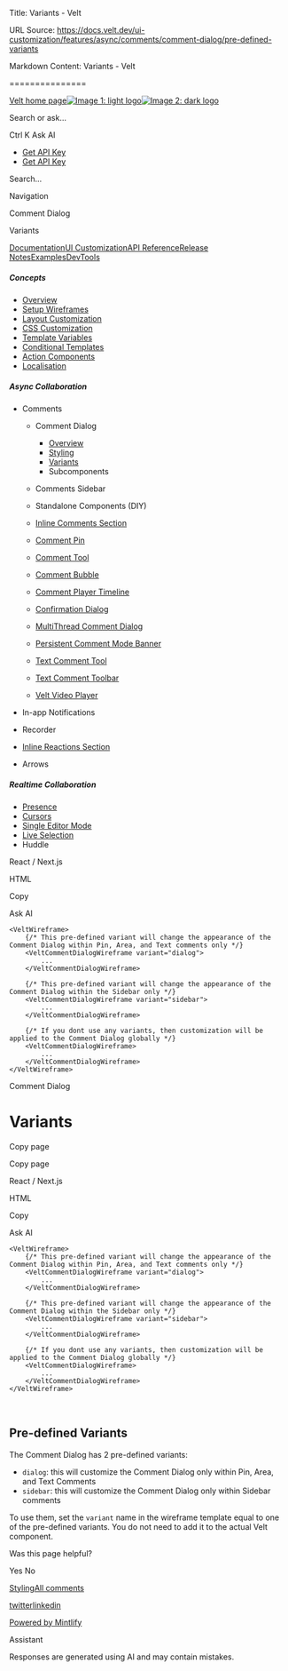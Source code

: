 Title: Variants - Velt

URL Source: https://docs.velt.dev/ui-customization/features/async/comments/comment-dialog/pre-defined-variants

Markdown Content:
Variants - Velt

===============

[Velt home page![Image 1: light logo](https://mintlify.s3.us-west-1.amazonaws.com/velt/velt-logo-big-light.png)![Image 2: dark logo](https://mintlify.s3.us-west-1.amazonaws.com/velt/velt-logo-big.png)](https://docs.velt.dev/)

Search or ask...

Ctrl K Ask AI

*   [Get API Key](https://console.velt.dev/)
*   [Get API Key](https://console.velt.dev/)

Search...

Navigation

Comment Dialog

Variants

[Documentation](https://docs.velt.dev/get-started/overview)[UI Customization](https://docs.velt.dev/ui-customization/overview)[API Reference](https://docs.velt.dev/api-reference/rest-apis/v2/organizations/add-organizations)[Release Notes](https://docs.velt.dev/release-notes/version-4/upgrade-guide)[Examples](https://velt.dev/examples)[DevTools](https://velt.dev/devtools)

##### Concepts

*   [Overview](https://docs.velt.dev/ui-customization/overview)
*   [Setup Wireframes](https://docs.velt.dev/ui-customization/setup)
*   [Layout Customization](https://docs.velt.dev/ui-customization/layout)
*   [CSS Customization](https://docs.velt.dev/ui-customization/styling)
*   [Template Variables](https://docs.velt.dev/ui-customization/template-variables)
*   [Conditional Templates](https://docs.velt.dev/ui-customization/conditional-templates)
*   [Action Components](https://docs.velt.dev/ui-customization/custom-action-component)
*   [Localisation](https://docs.velt.dev/ui-customization/localisation)

##### Async Collaboration

*   Comments  
    *   Comment Dialog  
        *   [Overview](https://docs.velt.dev/ui-customization/features/async/comments/comment-dialog/overview)
        *   [Styling](https://docs.velt.dev/ui-customization/features/async/comments/comment-dialog/styling)
        *   [Variants](https://docs.velt.dev/ui-customization/features/async/comments/comment-dialog/pre-defined-variants)
        *   Subcomponents  

    *   Comments Sidebar  
    *   Standalone Components (DIY)  
    *   [Inline Comments Section](https://docs.velt.dev/ui-customization/features/async/comments/inline-comments-section)
    *   [Comment Pin](https://docs.velt.dev/ui-customization/features/async/comments/comment-pin)
    *   [Comment Tool](https://docs.velt.dev/ui-customization/features/async/comments/comment-tool)
    *   [Comment Bubble](https://docs.velt.dev/ui-customization/features/async/comments/comment-bubble)
    *   [Comment Player Timeline](https://docs.velt.dev/ui-customization/features/async/comments/comment-player-timeline)
    *   [Confirmation Dialog](https://docs.velt.dev/ui-customization/features/async/comments/confirm-dialog)
    *   [MultiThread Comment Dialog](https://docs.velt.dev/ui-customization/features/async/comments/multithread-comment-dialog)
    *   [Persistent Comment Mode Banner](https://docs.velt.dev/ui-customization/features/async/comments/persistent-comment-mode-banner)
    *   [Text Comment Tool](https://docs.velt.dev/ui-customization/features/async/comments/text-comment-tool)
    *   [Text Comment Toolbar](https://docs.velt.dev/ui-customization/features/async/comments/text-comment-toolbar)
    *   [Velt Video Player](https://docs.velt.dev/ui-customization/features/async/comments/comment-video-player)

*   In-app Notifications  
*   Recorder  
*   [Inline Reactions Section](https://docs.velt.dev/ui-customization/features/async/inline-reactions)
*   Arrows  

##### Realtime Collaboration

*   [Presence](https://docs.velt.dev/ui-customization/features/realtime/presence)
*   [Cursors](https://docs.velt.dev/ui-customization/features/realtime/cursors)
*   [Single Editor Mode](https://docs.velt.dev/ui-customization/features/realtime/single-editor-mode)
*   [Live Selection](https://docs.velt.dev/ui-customization/features/realtime/live-selection)
*   Huddle  

React / Next.js

HTML

Copy

Ask AI

```
<VeltWireframe>
    {/* This pre-defined variant will change the appearance of the Comment Dialog within Pin, Area, and Text comments only */}
    <VeltCommentDialogWireframe variant="dialog">
        ...
    </VeltCommentDialogWireframe>

    {/* This pre-defined variant will change the appearance of the Comment Dialog within the Sidebar only */}
    <VeltCommentDialogWireframe variant="sidebar">
        ...
    </VeltCommentDialogWireframe>

    {/* If you dont use any variants, then customization will be applied to the Comment Dialog globally */}
    <VeltCommentDialogWireframe>
        ...
    </VeltCommentDialogWireframe>
</VeltWireframe>
```

Comment Dialog

Variants
========

Copy page

Copy page

React / Next.js

HTML

Copy

Ask AI

```
<VeltWireframe>
    {/* This pre-defined variant will change the appearance of the Comment Dialog within Pin, Area, and Text comments only */}
    <VeltCommentDialogWireframe variant="dialog">
        ...
    </VeltCommentDialogWireframe>

    {/* This pre-defined variant will change the appearance of the Comment Dialog within the Sidebar only */}
    <VeltCommentDialogWireframe variant="sidebar">
        ...
    </VeltCommentDialogWireframe>

    {/* If you dont use any variants, then customization will be applied to the Comment Dialog globally */}
    <VeltCommentDialogWireframe>
        ...
    </VeltCommentDialogWireframe>
</VeltWireframe>
```

[​](https://docs.velt.dev/ui-customization/features/async/comments/comment-dialog/pre-defined-variants#pre-defined-variants)

Pre-defined Variants
--------------------------------------------------------------------------------------------------------------------------------------------------

The Comment Dialog has 2 pre-defined variants:
*   `dialog`: this will customize the Comment Dialog only within Pin, Area, and Text Comments
*   `sidebar`: this will customize the Comment Dialog only within Sidebar comments

To use them, set the `variant` name in the wireframe template equal to one of the pre-defined variants. You do not need to add it to the actual Velt component.

Was this page helpful?

Yes No

[Styling](https://docs.velt.dev/ui-customization/features/async/comments/comment-dialog/styling)[All comments](https://docs.velt.dev/ui-customization/features/async/comments/comment-dialog/subcomponents/all-comments)

[twitter](https://twitter.com/veltjs)[linkedin](https://www.linkedin.com/company/veltjs)

[Powered by Mintlify](https://mintlify.com/preview-request?utm_campaign=poweredBy&utm_medium=referral&utm_source=velt)

Assistant

Responses are generated using AI and may contain mistakes.
